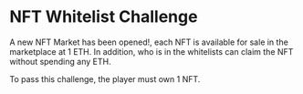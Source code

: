 # NFT Whitelist Challenge
A new NFT Market has been opened!, each NFT is available for sale in the marketplace at 1 ETH. 
In addition, who is in the whitelists can claim the NFT without spending any ETH.

To pass this challenge, the player must own 1 NFT.
